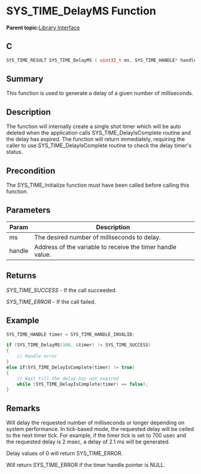 # SYS\_TIME\_DelayMS Function

**Parent topic:**[Library Interface](GUID-3D84F884-122D-4A4A-95DA-DFD8C2E84650.md)

## C

```c
SYS_TIME_RESULT SYS_TIME_DelayMS ( uint32_t ms, SYS_TIME_HANDLE* handle )
```

## Summary

This function is used to generate a delay of a given number of milliseconds.

## Description

The function will internally create a single shot timer which will be auto<br />deleted when the application calls SYS\_TIME\_DelayIsComplete routine and<br />the delay has expired. The function will return immediately, requiring the<br />caller to use SYS\_TIME\_DelayIsComplete routine to check the delay timer's<br />status.

## Precondition

The SYS\_TIME\_Initialize function must have been called before calling this function.

## Parameters

|Param|Description|
|-----|-----------|
|ms|The desired number of milliseconds to delay.|
|handle|Address of the variable to receive the timer handle value.|

## Returns

*SYS\_TIME\_SUCCESS* - If the call succeeded.

*SYS\_TIME\_ERROR* - If the call failed.

## Example

```c
SYS_TIME_HANDLE timer = SYS_TIME_HANDLE_INVALID;

if (SYS_TIME_DelayMS(100, &timer) != SYS_TIME_SUCCESS)
{
    // Handle error
}
else if(SYS_TIME_DelayIsComplete(timer) != true)
{
    // Wait till the delay has not expired
    while (SYS_TIME_DelayIsComplete(timer) == false);
}
```

## Remarks

Will delay the requested number of milliseconds or longer depending on system performance. In tick-based mode, the requested delay will be ceiled to the next timer tick. For example, if the timer tick is set to 700 usec and the requested delay is 2 msec, a delay of 2.1 ms will be generated.

Delay values of 0 will return SYS\_TIME\_ERROR.

Will return SYS\_TIME\_ERROR if the timer handle pointer is NULL.

